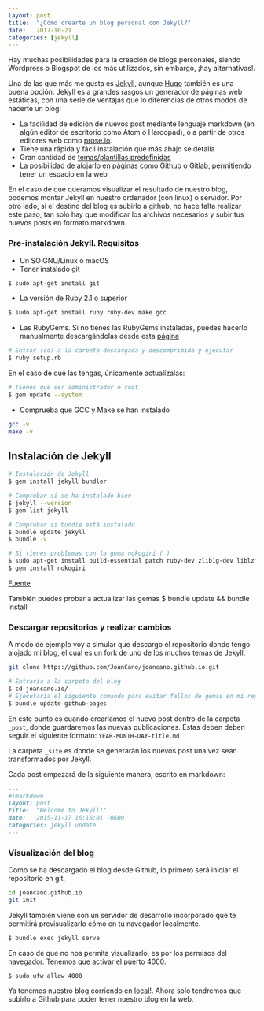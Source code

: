 ```yaml
---
layout: post
title:  "¿Cómo crearte un blog personal con Jekyll?"
date:   2017-10-21
categories: [jekyll]
---
```


Hay muchas posibilidades para la creación de blogs personales, siendo Wordpress o Blogspot de los más utilizados, sin embargo, ¡hay alternativas!.

Una de las que más me gusta es [Jekyll](https://jekyllrb.com/), aunque [Hugo](https://themes.gohugo.io/) también es una buena opción. Jekyll es a grandes rasgos un generador de páginas web estáticas, con una serie de ventajas que lo diferencias de otros modos de hacerte un blog:

- La facilidad de edición de nuevos post mediante lenguaje markdown (en algún editor de escritorio como Atom o Haroopad), o a partir de otros editores web como [prose.io](http://prose.io/).
- Tiene una rápida y fácil instalación que más abajo se detalla
- Gran cantidad de [temas/plantillas predefinidas](http://jekylltheme.org/)
- La posibilidad de alojarlo en páginas como Github o Gitlab, permitiendo tener un espacio en la web

En el caso de que queramos visualizar el resultado de nuestro blog, podemos montar Jekyll en nuestro ordenador (con linux) o servidor. Por otro lado, si el destino del blog es subirlo a github, no hace falta realizar este paso, tan solo hay que modificar los archivos necesarios y subir tus nuevos posts en formato markdown.


### Pre-instalación Jekyll. Requisitos
* Un SO GNU/Linux o macOS
* Tener instalado git

```bash
$ sudo apt-get install git
```

* La versión de Ruby 2.1 o superior

``` bash
$ sudo apt-get install ruby ruby-dev make gcc
```
* Las RubyGems. Si no tienes las RubyGems instaladas, puedes hacerlo manualmente descargándolas desde esta [página](https://rubygems.org/pages/download#formats)

```bash
# Entrar (cd) a la carpeta descargada y descomprimida y ejecutar
$ ruby setup.rb
```

En el caso de que las tengas, únicamente actualízalas:

```bash
# Tienes que ser administrador o root
$ gem update --system  
```

* Comprueba que GCC y Make se han instalado

```bash
gcc -v
make -v
```

## Instalación de Jekyll

```bash
# Instalación de Jekyll
$ gem install jekyll bundler

# Comprobar si se ha instalado bien
$ jekyll --version
$ gem list jekyll

# Comprobar si bundle está instalado
$ bundle update jekyll
$ bundle -v

# Si tienes problemas con la gema nokogiri ( )
$ sudo apt-get install build-essential patch ruby-dev zlib1g-dev liblzma-dev
$ gem install nokogiri
```
[Fuente](https://nokogiri.org/tutorials/installing_nokogiri.html)

También puedes probar a actualizar las gemas
$ bundle update && bundle install

### Descargar repositorios y realizar cambios

A modo de ejemplo voy a simular que descargo el repositorio donde tengo alojado mi blog, el cual es un fork de uno de los muchos temas de Jekyll.

```bash
git clone https://github.com/JoanCano/joancano.github.io.git

# Entraría a la carpeta del blog
$ cd joancano.io/
# Ejecutaría el siguiente comando para evitar fallos de gemas en mi repo
$ bundle update github-pages
```
En este punto es cuando crearíamos el nuevo post dentro de la carpeta ```_post```, donde guardaremos las nuevas publicaciones. Estas deben deben seguir el siguiente formato:  ```YEAR-MONTH-DAY-title.md```

La carpeta ```_site``` es donde se generarán los nuevos post una vez sean transformados por Jekyll.

Cada post empezará de la siguiente manera, escrito en markdown:

```markdown
---
#!markdown
layout: post
title:  "Welcome to Jekyll!"
date:   2015-11-17 16:16:01 -0600
categories: jekyll update
---
```
### Visualización del blog

Como se ha descargado el blog desde Github, lo primero será iniciar el repositorio en git.

```bash
cd joancano.github.io
git init
```
Jekyll también viene con un servidor de desarrollo incorporado que te permitirá previsualizarlo cómo en tu navegador localmente.

```bash
$ bundle exec jekyll serve
```

En caso de que no nos permita visualizarlo, es por los permisos del navegador. Tenemos que activar el puerto 4000.

```
$ sudo ufw allow 4000
```

Ya tenemos nuestro blog corriendo en [local](http://localhost:4000/joancano.github.io/)!. Ahora solo tendremos que subirlo a Github para poder tener nuestro blog en la web.
